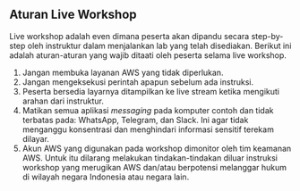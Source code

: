 ## Aturan Live Workshop

Live workshop adalah even dimana peserta akan dipandu secara step-by-step oleh instruktur dalam menjalankan lab yang telah disediakan. Berikut ini adalah aturan-aturan yang wajib ditaati oleh peserta selama live workshop.

1. Jangan membuka layanan AWS yang tidak diperlukan.
2. Jangan mengeksekusi perintah apapun sebelum ada instruksi.
3. Peserta bersedia layarnya ditampilkan ke live stream ketika mengikuti arahan dari instruktur. 
4. Matikan semua aplikasi _messaging_ pada komputer contoh dan tidak terbatas pada: WhatsApp, Telegram, dan Slack. Ini agar tidak menganggu konsentrasi dan menghindari informasi sensitif terekam dilayar.
5. Akun AWS yang digunakan pada workshop dimonitor oleh tim keamanan AWS. Untuk itu dilarang melakukan tindakan-tindakan diluar instruksi workshop yang merugikan AWS dan/atau berpotensi melanggar hukum di wilayah negara Indonesia atau negara lain.